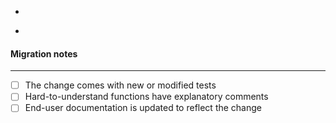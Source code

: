 <!--
Pull requests are squashed and merged using:
- their title as the commit message
- their description as the commit body

Having a good title and description is important for the users to get readable changelog.
-->

<!-- 1. Explain WHAT the change is about -->

-

<!-- 2. Explain WHY the change cannot be made simpler -->

-

<!-- 3. Explain HOW users should update their code -->

#### Migration notes

---

- [ ] The change comes with new or modified tests
- [ ] Hard-to-understand functions have explanatory comments
- [ ] End-user documentation is updated to reflect the change
